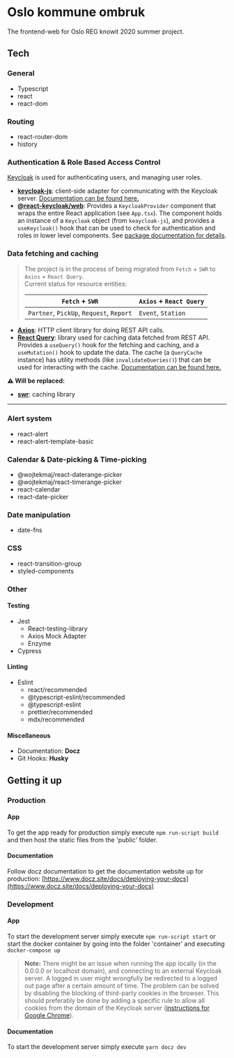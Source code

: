 # Oslo kommune ombruk

The frontend-web for Oslo REG knowit 2020 summer project.

## Tech

### General
* Typescript
* react
* react-dom

### Routing
* react-router-dom
* history

### Authentication & Role Based Access Control

[Keycloak](https://www.keycloak.org/) is used for authenticating users, and managing user roles.

* **[keycloak-js](https://www.npmjs.com/package/keycloak-js)**: client-side adapter for communicating with the Keycloak server. 
[Documentation can be found here.](https://www.keycloak.org/docs/latest/securing_apps/index.html#_javascript_adapter)
* **[@react-keycloak/web](https://www.npmjs.com/package/@react-keycloak/web)**: Provides a `KeycloakProvider` component 
that wraps the entire React application (see `App.tsx`). The component holds an instance of a `Keycloak` object (from `keaycloak-js`), and provides a `useKeycloak()` hook that 
can be used to check for authentication and roles in lower level components. See [package documentation for details](https://www.npmjs.com/package/@react-keycloak/web).

### Data fetching and caching

> The project is in the process of being migrated from `Fetch` + `SWR` to `Axios` + `React Query`.
> <br/>Current status for resource entities:
> 
> | `Fetch` + `SWR`| `Axios` + `React Query` |
> | --- | --- |
> |`Partner`, `PickUp`, `Request`, `Report`|`Event`, `Station`|

* **[Axios](https://www.npmjs.com/package/axios)**: HTTP client library for doing REST API calls.
* **[React Query](https://www.npmjs.com/package/react-query)**: library used for caching data fetched from REST API.
Provides a `useQuery()` hook for the fetching and caching, and a `useMutation()` hook to update the data. 
The cache (a `QueryCache` instance) has utility methods (like `invalidateQueries()`) that can be used for interacting with the cache. 
[Documentation can be found here.](https://react-query.tanstack.com/docs)

**⚠ Will be replaced:**

* **[swr](https://swr.vercel.app/)**: caching library
---

### Alert system
* react-alert
* react-alert-template-basic

### Calendar & Date-picking & Time-picking
* @wojtekmaj/react-daterange-picker
* @wojtekmaj/react-timerange-picker
* react-calendar
* react-date-picker

### Date manipulation
* date-fns

### CSS
* react-transition-group
* styled-components

### Other

#### Testing
* Jest
  * React-testing-library
  * Axios Mock Adapter
  * Enzyme
* Cypress

#### Linting
* Eslint
  * react/recommended
  * @typescript-eslint/recommended
  * @typescript-eslint
  * prettier/recommended
  * mdx/recommended

#### Miscellaneous
* Documentation: **Docz**
* Git Hooks: **Husky**

## Getting it up
### Production
#### App
To get the app ready for production simply execute ```npm run-script build``` and then host the static files from the 'public' folder.

#### Documentation
Follow docz documentation to get the documentation website up for production: [https://www.docz.site/docs/deploying-your-docs](https://www.docz.site/docs/deploying-your-docs)

### Development
#### App
To start the development server simply execute ```npm run-script start``` or start the docker container by going into the folder 'container' and executing ```docker-compose up```

> **Note:** There might be an issue when running the app locally (in the 0.0.0.0 or localhost domain), and connecting to an external Keycloak server. A logged in user might wrongfully be redirected to a logged out page after a certain amount of time. The problem can be solved by disabling the blocking of third-party cookies in the browser. This should preferably be done by adding a specific rule to allow all cookies from the domain of the Keycloak server ([instructions for Google Chrome](https://support.google.com/chrome/answer/95647)).   

#### Documentation
To start the development server simply execute ```yarn docz dev```